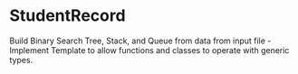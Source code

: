 # StudentRecord
Build Binary Search Tree, Stack, and Queue from data from input file - Implement Template to allow functions and classes to operate with generic types.
